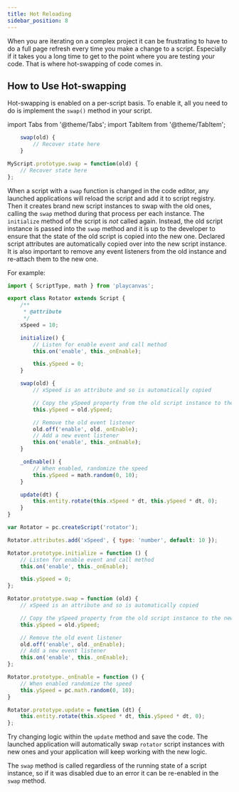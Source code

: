 ```yaml
---
title: Hot Reloading
sidebar_position: 8
---
```


When you are iterating on a complex project it can be frustrating to have to do a full page refresh every time you make a change to a script. Especially if it takes you a long time to get to the point where you are testing your code. That is where hot-swapping of code comes in.

## How to Use Hot-swapping

Hot-swapping is enabled on a per-script basis. To enable it, all you need to do is implement the `swap()` method in your script.

import Tabs from '@theme/Tabs';
import TabItem from '@theme/TabItem';

<Tabs defaultValue="esm" groupId='script-code'>
<TabItem  value="esm" label="ESM">

```javascript
    swap(old) {
        // Recover state here
    }
```

</TabItem>
<TabItem value="classic" label="Classic">

```javascript
MyScript.prototype.swap = function(old) {
    // Recover state here
};
```

</TabItem>
</Tabs>

When a script with a `swap` function is changed in the code editor, any launched applications will reload the script and add it to script registry. Then it creates brand new script instances to swap with the old ones, calling the `swap` method during that process per each instance. The `initialize` method of the script is *not* called again. Instead, the old script instance is passed into the `swap` method and it is up to the developer to ensure that the state of the old script is copied into the new one. Declared script attributes are automatically copied over into the new script instance. It is also important to remove any event listeners from the old instance and re-attach them to the new one.

For example:

<Tabs defaultValue="esm" groupId='script-code'>
<TabItem  value="esm" label="ESM">

```javascript
import { ScriptType, math } from 'playcanvas';

export class Rotator extends Script {
    /**
     * @attribute
     */
    xSpeed = 10;

    initialize() {
        // Listen for enable event and call method
        this.on('enable', this._onEnable);

        this.ySpeed = 0;
    }

    swap(old) {
        // xSpeed is an attribute and so is automatically copied

        // Copy the ySpeed property from the old script instance to the new one
        this.ySpeed = old.ySpeed;

        // Remove the old event listener
        old.off('enable', old._onEnable);
        // Add a new event listener
        this.on('enable', this._onEnable);
    }

    _onEnable() {
        // When enabled, randomize the speed
        this.ySpeed = math.random(0, 10);
    }

    update(dt) {
        this.entity.rotate(this.xSpeed * dt, this.ySpeed * dt, 0);
    }
}
```

</TabItem>
<TabItem value="classic" label="Classic">

```javascript
var Rotator = pc.createScript('rotator');

Rotator.attributes.add('xSpeed', { type: 'number', default: 10 });

Rotator.prototype.initialize = function () {
    // Listen for enable event and call method
    this.on('enable', this._onEnable);

    this.ySpeed = 0;
};

Rotator.prototype.swap = function (old) {
    // xSpeed is an attribute and so is automatically copied

    // Copy the ySpeed property from the old script instance to the new one
    this.ySpeed = old.ySpeed;

    // Remove the old event listener
    old.off('enable', old._onEnable);
    // Add a new event listener
    this.on('enable', this._onEnable);
};

Rotator.prototype._onEnable = function () {
    // When enabled randomize the speed
    this.ySpeed = pc.math.random(0, 10);
}

Rotator.prototype.update = function (dt) {
    this.entity.rotate(this.xSpeed * dt, this.ySpeed * dt, 0);
};
```

</TabItem>
</Tabs>

Try changing logic within the `update` method and save the code. The launched application will automatically swap `rotator` script instances with new ones and your application will keep working with the new logic.

The `swap` method is called regardless of the running state of a script instance, so if it was disabled due to an error it can be re-enabled in the `swap` method.
